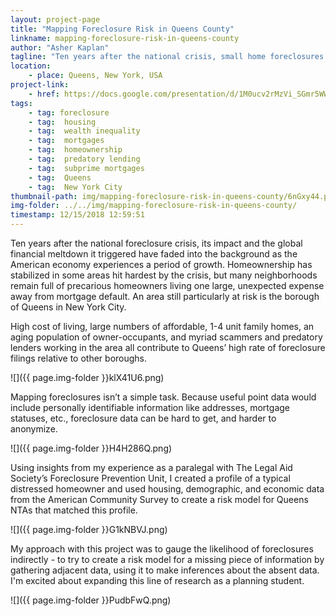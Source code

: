 ```yaml
---
layout: project-page
title: "Mapping Foreclosure Risk in Queens County"
linkname: mapping-foreclosure-risk-in-queens-county
author: "Asher Kaplan"
tagline: "Ten years after the national crisis, small home foreclosures are still a major problem in Queens County, NYC. My approach with this project was to gauge the likelihood of foreclosures indirectly - to try to create a model for a missing piece of information by gathering adjacent data and using it to make inferences about the absent data."
location:
    - place: Queens, New York, USA
project-link:
    - href: https://docs.google.com/presentation/d/1M0ucv2rMzVi_SGmr5WWuXran6HLe1Il1k_nQpZjzGpw/edit?usp=sharing
tags:
    - tag: foreclosure
    - tag:  housing
    - tag:  wealth inequality
    - tag:  mortgages
    - tag:  homeownership
    - tag:  predatory lending
    - tag:  subprime mortgages
    - tag:  Queens
    - tag:  New York City
thumbnail-path: img/mapping-foreclosure-risk-in-queens-county/6nGxy44.png
img-folder: ../../img/mapping-foreclosure-risk-in-queens-county/
timestamp: 12/15/2018 12:59:51
---
```

Ten years after the national foreclosure crisis, its impact and the global financial meltdown it triggered have faded into the background as the American economy experiences a period of growth. Homeownership has stabilized in some areas hit hardest by the crisis, but many neighborhoods remain full of precarious homeowners living one large, unexpected expense away from mortgage default. An area still particularly at risk is the borough of Queens in New York City. 

High cost of living, large numbers of affordable, 1-4 unit family homes, an aging population of owner-occupants, and myriad scammers and predatory lenders working in the area all contribute to Queens’ high rate of foreclosure filings relative to other boroughs. 

![]({{ page.img-folder }}klX41U6.png)

Mapping foreclosures isn’t a simple task. Because useful point data would include personally identifiable information like addresses, mortgage statuses, etc., foreclosure data can be hard to get, and harder to anonymize. 

![]({{ page.img-folder }}H4H286Q.png)

Using insights from my experience as a paralegal with The Legal Aid Society’s Foreclosure Prevention Unit, I created a profile of a typical distressed homeowner and used housing, demographic, and economic data from the American Community Survey to create a risk model for Queens NTAs that matched this profile. 

![]({{ page.img-folder }}G1kNBVJ.png)

My approach with this project was to gauge the likelihood of foreclosures indirectly - to try to create a risk model for a missing piece of information by gathering adjacent data, using it to make inferences about the absent data. I'm excited about expanding this line of research as a planning student.

![]({{ page.img-folder }}PudbFwQ.png)
